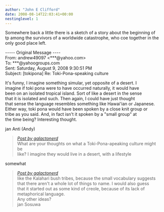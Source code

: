```yaml
---
author: "John E Clifford"
date: 2008-08-14T22:03:41+00:00
nestinglevel: 1
---
```

Somewhere back a little there is a sketch of a story about the beginning of tp among the survivors of a worldwide catastrophe, who coe together in the only good place left.  
  
  
  
\----- Original Message ----  
From: andrew49097 <\*\*\*@yahoo.com>  
To: \*\*\*@yahoogroups.com  
Sent: Saturday, August 9, 2008 9:30:51 PM  
Subject: \[tokipona\] Re: Toki-Pona-speaking culture  
  
  
It's funny, I imagine something simular, yet opposite of a desert. I  
imagine if toki pona were to have occurred naturally, it would have  
been on an isolated tropical island. Sort of like a desert in the sense  
that it is isolated and such. Then again, I could have just thought  
that sense the language resembles something like Hawai'ian or Japanese.  
Either way, toki pona would have been spoken by a close knit group or  
tribe as you said. And, in fact isn't it spoken by a "small group" at  
the time being? Interesting thought.  
  
jan Anti (Andy)  

> [_Post by galactonerd_](/gjxvkZAY/toki-pona-speaking-culture#post1)  
> What are your thoughts on what a Toki-Pona-apeaking culture might be  
> like? I imagine they would live in a desert, with a lifestyle  
> 

somewhat  

> [_Post by galactonerd_](/gjxvkZAY/toki-pona-speaking-culture#post1)  
> like the Kalahari bush tribes, because the small vocabulary suggests  
> that there aren't a whole lot of things to name. I would also guess  
> that it started out as some kind of creole, because of its lack of  
> metaphorical language.  
> Any other ideas?  
> jan Sosuwa  
>
